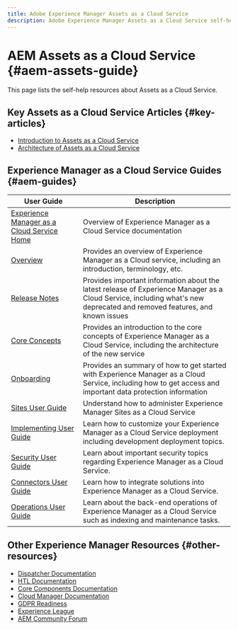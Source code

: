 ```yaml
---
title: Adobe Experience Manager Assets as a Cloud Service
description: Adobe Experience Manager Assets as a Cloud Service self-help resources and documentation links
---
```


# AEM Assets as a Cloud Service {#aem-assets-guide}

This page lists the self-help resources about Assets as a Cloud Service.

## Key Assets as a Cloud Service Articles {#key-articles}

* [Introduction to Assets as a Cloud Service](whats-new-assets.md)
* [Architecture of Assets as a Cloud Service](architecture.md)

## Experience Manager as a Cloud Service Guides {#aem-guides}

|User Guide|Description|
|---|---|
|[Experience Manager as a Cloud Service Home](/help/landing/home.md)|Overview of Experience Manager as a Cloud Service documentation|
|[Overview](/help/overview/home.md)|Provides an overview of Experience Manager as a Cloud service, including an introduction, terminology, etc.|
|[Release Notes](/help/release-notes/home.md)|Provides important information about the latest release of Experience Manager as a Cloud Service, including what's new deprecated and removed features, and known issues|
|[Core Concepts](/help/core-concepts/home.md)|Provides an introduction to the core concepts of Experience Manager as a Cloud Service, including the architecture of the new service|
|[Onboarding](/help/onboarding/home.md)|Provides an summary of how to get started with Experience Manager as a Cloud Service, including how to get access and important data protection information|
|[Sites User Guide](/help/sites-cloud/home.md)|Understand how to administer Experience Manager Sites as a Cloud Service|
|[Implementing User Guide](/help/implementing/home.md)|Learn how to customize your Experience Manager as a Cloud Service deployment including development deployment topics.|
|[Security User Guide](/help/security/home.md)|Learn about important security topics regarding Experience Manager as a Cloud Service.|
|[Connectors User Guide](/help/connectors/home.md)|Learn how to integrate solutions into Experience Manager as a Cloud Service.|
|[Operations User Guide](/help/operations/home.md)|Learn about the back-end operations of Experience Manager as a Cloud Service such as indexing and maintenance tasks.|

## Other Experience Manager Resources {#other-resources}

* [Dispatcher Documentation](/help/implementing/dispatcher/overview.md)
* [HTL Documentation](https://docs.adobe.com/content/help/en/experience-manager-htl/using/overview.html)
* [Core Components Documentation](https://docs.adobe.com/content/help/en/experience-manager-core-components/using/introduction.html)
* [Cloud Manager Documentation](https://docs.adobe.com/content/help/en/experience-manager-cloud-manager/using/introduction-to-cloud-manager.html)
* [GDPR Readiness](/help/onboarding/data-privacy-and-protection-readiness/foundation-readiness.md)
* [Experience League](https://guided.adobe.com/?promoid=K42KVXHD&mv=other#solutions/experience-manager)
* [AEM Community Forum](https://forums.adobe.com/community/experience-cloud/marketing-cloud/experience-manager)
